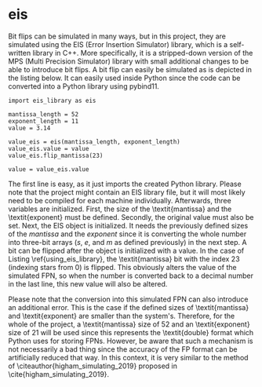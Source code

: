 # eis

Bit flips can be simulated in many ways, but in this project, they are simulated using the EIS (Error Insertion Simulator) library, which is a self-written library in C++. More specifically, it is a stripped-down version of the MPS (Multi Precision Simulator) library with small additional changes to be able to introduce bit flips. A bit flip can easily be simulated as is depicted in the listing below. It can easily used inside Python since the code can be converted into a Python library using pybind11.

```
import eis_library as eis

mantissa_length = 52
exponent_length = 11
value = 3.14

value_eis = eis(mantissa_length, exponent_length)
value_eis.value = value 
value_eis.flip_mantissa(23)

value = value_eis.value
```

The first line is easy, as it just imports the created Python library. Please note that the project might contain an EIS library file, but it will most likely need to be compiled for each machine individually. Afterwards, three variables are initialized. First, the size of the \textit{mantissa} and the \textit{exponent} must be defined. Secondly, the original value must also be set. Next, the EIS object is initialized. It needs the previously defined sizes of the $mantissa$ and the $exponent$ since it is converting the whole number into three-bit arrays ($s$, $e$, and $m$ as defined previously) in the next step. A bit can be flipped after the object is initialized with a value. In the case of Listing \ref{using_eis_library}, the \textit{mantissa} bit with the index $23$ (indexing stars from $0$) is flipped. This obviously alters the value of the simulated FPN, so when the number is converted back to a decimal number in the last line, this new value will also be altered.

Please note that the conversion into this simulated FPN can also introduce an additional error. This is the case if the defined sizes of \textit{mantissa} and \textit{exponent} are smaller than the system's. Therefore, for the whole of the project, a \textit{mantissa} size of $52$ and an \textit{exponent} size of $21$ will be used since this represents the \textit{double} format which Python uses for storing FPNs. However, be aware that such a mechanism is not necessarily a bad thing since the accuracy of the FP format can be artificially reduced that way. In this context, it is very similar to the method of \citeauthor{higham_simulating_2019} proposed in \cite{higham_simulating_2019}.

